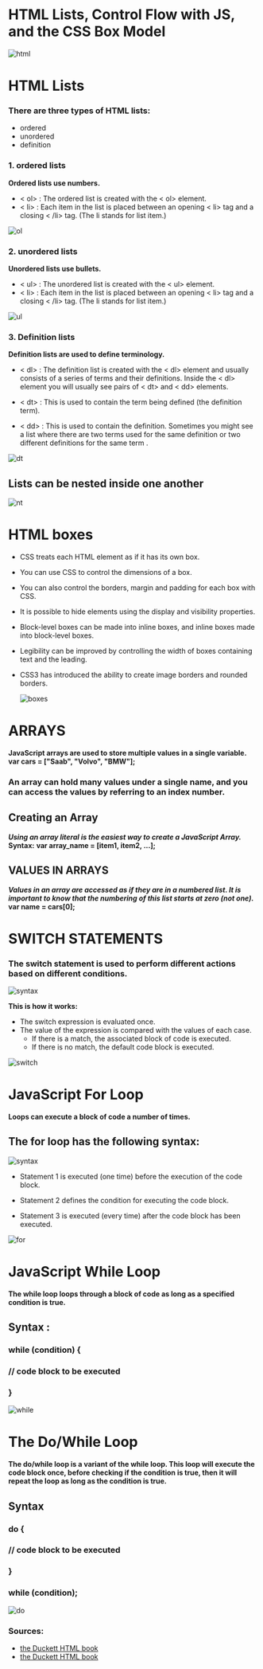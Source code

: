 # HTML Lists, Control Flow with JS, and the CSS Box Model

![html](https://miro.medium.com/max/960/1*ulD6na_hQsXA5uC0acoteA.png)

# HTML Lists

### There are three types of HTML lists: 
* ordered
* unordered
* definition

### 1. ordered lists 

**Ordered lists use numbers.**
* < ol> :
The ordered list is created with the < ol> element.
* < li> :
Each item in the list is placed between an opening < li> tag and a closing < /li> tag. (The li stands for list item.)

![ol](imgs/10.png)

### 2. unordered lists 
**Unordered lists use bullets.**
* < ul> :
The unordered list is created with the < ul> element.
* < li> :
Each item in the list is placed between an opening < li> tag and a closing < /li> tag. (The li stands for list item.)

![ul](imgs/11.png)

### 3. Definition lists 
**Definition lists are used to define terminology.**

* < dl> :
The definition list is created with the < dl> element and usually consists of a series of terms and 
their definitions. Inside the < dl> element you will usually see pairs of < dt> and < dd> elements.

* < dt> :
This is used to contain the term being defined (the definition term).

* < dd> :
This is used to contain the definition. Sometimes you might see a list where there are two terms used 
for the same definition or two different definitions for the same term .

![dt](imgs/12.png)

## Lists can be nested inside one another


![nt](imgs/13.png)
 

# HTML boxes 
* CSS treats each HTML element as if it has its own box. 
* You can use CSS to control the dimensions of a box.
* You can also control the borders, margin and padding for each box with CSS.
* It is possible to hide elements using the display and visibility properties.
* Block-level boxes can be made into inline boxes, and inline boxes made into block-level boxes.
* Legibility can be improved by controlling the width of boxes containing text and the leading.
* CSS3 has introduced the ability to create image 
  borders and rounded borders.

  ![boxes](https://internetingishard.netlify.app/box-sizing-content-box-09f48a.6fded525.png)

# ARRAYS 
**JavaScript arrays are used to store multiple values in a single variable.**
 **var cars = ["Saab", "Volvo", "BMW"];**

 ### An array can hold many values under a single name, and you can access the values by referring to an index number.

## Creating an Array
***Using an array literal is the easiest way to create a JavaScript Array.***
**Syntax:**
**var array_name = [item1, item2, ...];**  
 
## VALUES IN ARRAYS 
***Values in an array are accessed as if they are in a numbered list. It is important to know that the 
numbering of this list starts at zero (not one).***
**var name = cars[0];**

# SWITCH STATEMENTS
### The switch statement is used to perform different actions based on different conditions.
![syntax](imgs/14.png)

**This is how it works:**

* The switch expression is evaluated once.
* The value of the expression is compared with the values of each case.
  * If there is a match, the associated block of code is executed.
  * If there is no match, the default code block is executed.


![switch](https://www.tutorialspoint.com/javascript/images/switch_case.jpg)


# JavaScript For Loop
**Loops can execute a block of code a number of times.**

## The for loop has the following syntax:

![syntax](imgs/15.png)

* Statement 1 is executed (one time) before the execution of the code block.

* Statement 2 defines the condition for executing the code block.

* Statement 3 is executed (every time) after the code block has been executed.

![for](https://www.javascripttutorial.net/wp-content/uploads/2020/01/JavaScript-for-Loop.png)

# JavaScript While Loop

**The while loop loops through a block of code as long as a specified condition is true.**
 ## Syntax :
### while (condition) {
  ### // code block to be executed
### }

![while](https://www.javascripttutorial.net/wp-content/uploads/2016/08/JavaScript-while-loop.png) 

# The Do/While Loop
**The do/while loop is a variant of the while loop. This loop will execute the code block once, before checking if the condition is true, then it will repeat the loop as long as the condition is true.**

## Syntax
### do {
  ### // code block to be executed
### }
### while (condition);

![do](https://www.javascripttutorial.net/wp-content/uploads/2016/08/JavaScript-do-while-loop.png)


### Sources:
* [the Duckett HTML book](https://app.slack.com/client/TNGRRLUMA/C0204N1MTQQ/thread/C0204N1MTQQ-1619354471.091300)
* [the Duckett HTML book](https://slack-files.com/files-pri-safe/TNGRRLUMA-F01VBUFKN3C/javascript_and_jquery_interactive_jon_du.pdf?c=1619379436-96c719feacff7a14)


